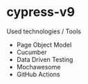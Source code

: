 # cypress-v9

Used technologies / Tools
- Page Object Model
- Cucumber
- Data Driven Testing
- Mochawesome
- GitHub Actions
